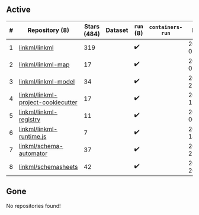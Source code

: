 ## Active
| # | Repository (8) | Stars (484) | Dataset | `run` (8) | `containers-run` | Last Modified |
| --- | --- | --- | --- | --- | --- | --- |
| 1 | [linkml/linkml](https://github.com/linkml/linkml) | 319 |  | :heavy_check_mark: |  | 2024-10-31 01:57:39+00:00 |
| 2 | [linkml/linkml-map](https://github.com/linkml/linkml-map) | 17 |  | :heavy_check_mark: |  | 2024-08-26 07:00:57+00:00 |
| 3 | [linkml/linkml-model](https://github.com/linkml/linkml-model) | 34 |  | :heavy_check_mark: |  | 2024-10-21 22:59:58+00:00 |
| 4 | [linkml/linkml-project-cookiecutter](https://github.com/linkml/linkml-project-cookiecutter) | 17 |  | :heavy_check_mark: |  | 2024-10-25 15:02:38+00:00 |
| 5 | [linkml/linkml-registry](https://github.com/linkml/linkml-registry) | 11 |  | :heavy_check_mark: |  | 2024-02-27 00:23:18+00:00 |
| 6 | [linkml/linkml-runtime.js](https://github.com/linkml/linkml-runtime.js) | 7 |  | :heavy_check_mark: |  | 2023-06-12 18:56:08+00:00 |
| 7 | [linkml/schema-automator](https://github.com/linkml/schema-automator) | 37 |  | :heavy_check_mark: |  | 2024-08-19 22:42:22+00:00 |
| 8 | [linkml/schemasheets](https://github.com/linkml/schemasheets) | 42 |  | :heavy_check_mark: |  | 2024-09-05 20:24:53+00:00 |

## Gone
No repositories found!
